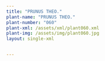 ```yaml
---
title: "PRUNUS THEO."
plant-name: "PRUNUS THEO."
plant-number: "060"
plant-xml: /assets/xml/plant060.xml
plant-img: /assets/img/plant060.jpg
layout: single-xml


---
```

